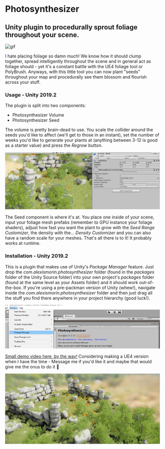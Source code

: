 # Photosynthesizer
##  Unity plugin to procedurally sprout foliage throughout your scene.

![gif](images/gif.gif)

I hate placing foliage so damn much! We know how it should clump together, spread intelligently throughout the scene and in general act as foliage should - yet it's a constant battle with the UE4 foliage tool or PolyBrush. Anyways, with this little tool you can now plant "seeds" throughout your map and procedurally see them blossom and flourish across your stuff.

### Usage - Unity 2019.2

The plugin is split into two components:

- Photosynthesizer Volume
- Photosynthesizer Seed

The volume is pretty brain-dead to use. You scale the collider around the seeds you'd like to affect (we'll get to those in an instant), set the number of weeks you'd like to generate your plants at (anything between 3-12 is good as a starter value) and press the *Regrow* button. 

![usage](images/usage.png)

The Seed component is where it's at. You place one inside of your scene, input your foliage mesh prefabs (remember to GPU instance your foliage shaders), adjust how fast you want the plant to grow with the *Seed Range Customizer*, the density with the... *Density Customizer* and you can also have a random scale for your meshes. That's all there is to it! It probably works at runtime.

### Installation - Unity 2019.2

This is a plugin that makes use of Unity's *Package Manager* feature. Just drop the *com.alexismorin.photosynthesizer* folder (found in the *packages* folder of the Unity Source folder) into your own project's *packages* folder (found at the same level as your Assets folder) and it should work out-of-the-box. If you're using a pre-packman version of Unity (whew!), navigate inside the *com.alexismorin.photosynthesizer* folder and then just drag all the stuff you find there anywhere in your project hierarchy (good luck!).

![packman](images/packman.png)

[Small demo video here, by the way!](https://youtu.be/BLAwU7__tSU) Considering making a UE4 version when I have the time - Message me if you'd like it and maybe that would give me the onus to do it 🤔

![footer](images/footer.png)


